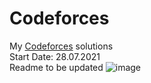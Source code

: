 # Codeforces
My <a href="http://codeforces.com/profile/yashitanamdeo">Codeforces</a> solutions
<br/>
Start Date: 28.07.2021<br>
Readme to be updated
![image](https://user-images.githubusercontent.com/49322948/159158565-ded8dc03-6676-496d-8496-1f9d05f3fb58.png)

